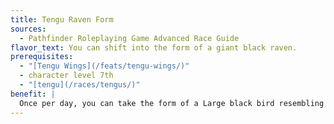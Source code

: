 ```yaml
---
title: Tengu Raven Form
sources:
  - Pathfinder Roleplaying Game Advanced Race Guide
flavor_text: You can shift into the form of a giant black raven.
prerequisites:
  - "[Tengu Wings](/feats/tengu-wings/)"
  - character level 7th
  - "[tengu](/races/tengus/)"
benefit: |
  Once per day, you can take the form of a Large black bird resembling a raven, granting you a fly speed of 60 feet (good maneuverability), a +4 size bonus to your Strength, a --2 penalty to your Dexterity, and a +4 natural armor bonus. This spell-like ability otherwise functions as [*beast shape II*](/spells/beast-shape-ii/) with a caster level equal to your level.
---
```


